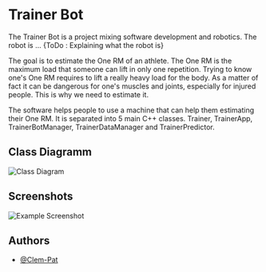 
# Trainer Bot

The Trainer Bot is a project mixing software development and robotics. 
The robot is ... {ToDo : Explaining what the robot is}

The goal is to estimate the One RM of an athlete. The One RM is the maximum load that someone can lift in only one repetition. Trying to know one's One RM requires to lift a really heavy load for the body. As a matter of fact it can be dangerous for one's muscles and joints, especially for injured people. This is why we need to estimate it. 

The software helps people to use a machine that can help them estimating their One RM. 
It is separated into 5 main C++ classes. Trainer, TrainerApp, TrainerBotManager, TrainerDataManager and TrainerPredictor.


## Class Diagramm
![Class Diagram](https://github.com/Clem-Pat/TrainerBot/blob/main/resources/ClassDiagram_1.1.1.png)


## Screenshots

![Example Screenshot](https://github.com/Clem-Pat/TrainerBot/blob/main/resources/Screenshot%202024-06-28%20164925.png)


## Authors

- [@Clem-Pat](https://www.github.com/Clem-Pat)

